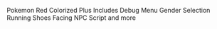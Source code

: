 Pokemon Red Colorized Plus
Includes Debug Menu
Gender Selection
Running Shoes
Facing NPC Script
and more
